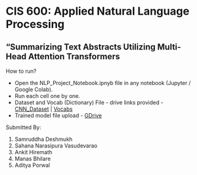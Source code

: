 # CIS 600: Applied Natural Language Processing
## “Summarizing Text Abstracts Utilizing Multi-Head Attention Transformers

How to run?
- Open the NLP_Project_Notebook.ipnyb file in any notebook (Jupyter / Google Colab).
- Run each cell one by one.
- Dataset and Vocab (Dictionary) File - drive links provided - [CNN_Dataset](https://drive.google.com/file/d/1-5yLc1-XSlRosxsK1TZ0m2P39yi1fG9z/view?usp=drive_link) | [Vocabs](https://drive.google.com/file/d/1wKyQIcCc4KVUb-VTscKcbVXkzcn5kcew/view?usp=drive_link)
- Trained model file upload - [GDrive]()

Submitted By:
1. Samruddha Deshmukh
2. Sahana Narasipura Vasudevarao
3. Ankit Hiremath
4. Manas Bhilare 
5. Aditya Porwal
